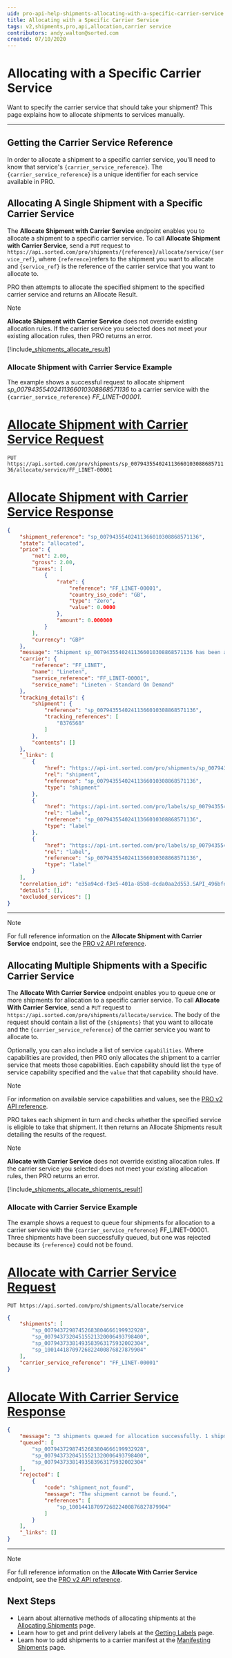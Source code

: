 ```yaml
---
uid: pro-api-help-shipments-allocating-with-a-specific-carrier-service
title: Allocating with a Specific Carrier Service
tags: v2,shipments,pro,api,allocation,carrier service
contributors: andy.walton@sorted.com
created: 07/10/2020
---
```


# Allocating with a Specific Carrier Service

Want to specify the carrier service that should take your shipment? This page explains how to allocate shipments to services manually.

---

## Getting the Carrier Service Reference

In order to allocate a shipment to a specific carrier service, you'll need to know that service's `{carrier_service_reference}`. The `{carrier_service_reference}` is a unique identifier for each service available in PRO.

## Allocating A Single Shipment with a Specific Carrier Service

The **Allocate Shipment with Carrier Service** endpoint enables you to allocate a shipment to a specific carrier service. To call **Allocate Shipment with Carrier Service**, send a `PUT` request to `https://api.sorted.com/pro/shipments/{reference}/allocate/service/{service_ref}`, where `{reference}`refers to the shipment you want to allocate and `{service_ref}` is the reference of the carrier service that you want to allocate to.

PRO then attempts to allocate the specified shipment to the specified carrier service and returns an Allocate Result. 

> [!NOTE]
> **Allocate Shipment with Carrier Service** does not override existing allocation rules. If the carrier service you selected does not meet your existing allocation rules, then PRO returns an error.

[!include[_shipments_allocate_result](../includes/_shipments_allocate_result.md)]

### Allocate Shipment with Carrier Service Example

The example shows a successful request to allocate shipment _sp_00794355402411366010308868571136_ to a carrier service with the `{carrier_service_reference}` _FF_LINET-00001_.

# [Allocate Shipment with Carrier Service Request](#tab/allocate-shipment-with-carrier-service-request)

`PUT https://api.sorted.com/pro/shipments/sp_00794355402411366010308868571136/allocate/service/FF_LINET-00001`

# [Allocate Shipment with Carrier Service Response](#tab/allocate-shipment-with-carrier-service-response)

```json
{
    "shipment_reference": "sp_00794355402411366010308868571136",
    "state": "allocated",
    "price": {
        "net": 2.00,
        "gross": 2.00,
        "taxes": [
            {
                "rate": {
                    "reference": "FF_LINET-00001",
                    "country_iso_code": "GB",
                    "type": "Zero",
                    "value": 0.0000
                },
                "amount": 0.000000
            }
        ],
        "currency": "GBP"
    },
    "message": "Shipment sp_00794355402411366010308868571136 has been allocated successfully",
    "carrier": {
        "reference": "FF_LINET",
        "name": "Lineten",
        "service_reference": "FF_LINET-00001",
        "service_name": "Lineten - Standard On Demand"
    },
    "tracking_details": {
        "shipment": {
            "reference": "sp_00794355402411366010308868571136",
            "tracking_references": [
                "8376568"
            ]
        },
        "contents": []
    },
    "_links": [
        {
            "href": "https://api-int.sorted.com/pro/shipments/sp_00794355402411366010308868571136",
            "rel": "shipment",
            "reference": "sp_00794355402411366010308868571136",
            "type": "shipment"
        },
        {
            "href": "https://api-int.sorted.com/pro/labels/sp_00794355402411366010308868571136/pdf",
            "rel": "label",
            "reference": "sp_00794355402411366010308868571136",
            "type": "label"
        },
        {
            "href": "https://api-int.sorted.com/pro/labels/sp_00794355402411366010308868571136/zpl",
            "rel": "label",
            "reference": "sp_00794355402411366010308868571136",
            "type": "label"
        }
    ],
    "correlation_id": "e35a94cd-f3e5-401a-85b8-dcda0aa2d553.SAPI_496bfd60-08b5-4cd3-86a7-502601288357",
    "details": [],
    "excluded_services": []
}
```
---

> [!NOTE]
>  For full reference information on the **Allocate Shipment with Carrier Service** endpoint, see the [PRO v2 API reference](/pro/api/reference/shipments.html#tag/Allocation/paths/~1shipments~1{shipmentReference}~1allocate~1service~1{serviceReference}/put).

## Allocating Multiple Shipments with a Specific Carrier Service

The **Allocate With Carrier Service** endpoint enables you to queue one or more shipments for allocation to a specific carrier service. To call **Allocate With Carrier Service**, send a `PUT` request to `https://api.sorted.com/pro/shipments/allocate/service`. The body of the request should contain a list of the `{shipments}` that you want to allocate and the `{carrier_service_reference}` of the carrier service you want to allocate to. 

Optionally, you can also include a list of service `capabilities`. Where capabilities are provided, then PRO only allocates the shipment to a carrier service that meets those capabilities. Each capability should list the `type` of service capability specified and the `value` that that capability should have.

> [!NOTE]
> For information on available service capabilities and values, see the [PRO v2 API reference](/pro/api/reference/shipments.html#tag/Allocation/paths/~1shipments~1allocation~1service/put).

PRO takes each shipment in turn and checks whether the specified service is eligible to take that shipment. It then returns an Allocate Shipments result detailing the results of the request.

> [!NOTE]
> **Allocate with Carrier Service** does not override existing allocation rules. If the carrier service you selected does not meet your existing allocation rules, then PRO returns an error.

[!include[_shipments_allocate_shipments_result](../includes/_shipments_allocate_shipments_result.md)]

### Allocate with Carrier Service Example

The example shows a request to queue four shipments for allocation to a carrier service with the `{carrier_service_reference}` FF_LINET-00001. Three shipments have been successfully queued, but one was rejected because its `{reference}` could not be found.

# [Allocate with Carrier Service Request](#tab/allocate-with-carrier-service-request)

`PUT https://api.sorted.com/pro/shipments/allocate/service`

```json
{
    "shipments": [
        "sp_00794372987452683804666199932928",
        "sp_00794373204515521320006493798400",
        "sp_00794373381493583963175932002304",
        "sp_10014418709726822400876827879904"
    ],
    "carrier_service_reference": "FF_LINET-00001"
}
```
# [Allocate With Carrier Service Response](#tab/allocate-with-carrier-service-response)

```json
{
    "message": "3 shipments queued for allocation successfully. 1 shipment rejected for allocation.",
    "queued": [
        "sp_00794372987452683804666199932928",
        "sp_00794373204515521320006493798400",
        "sp_00794373381493583963175932002304"
    ],
    "rejected": [
        {
            "code": "shipment_not_found",
            "message": "The shipment cannot be found.",
            "references": [
                "sp_10014418709726822400876827879904"
            ]
        }
    ],
    "_links": []
}
```
---

> [!NOTE]
>  For full reference information on the **Allocate With Carrier Service** endpoint, see the [PRO v2 API reference](/pro/api/reference/shipments.html#tag/Allocation/paths/~1shipments~1allocation~1service/put).

## Next Steps

* Learn about alternative methods of allocating shipments at the [Allocating Shipments](/pro/api/shipments/allocating_shipments.html) page.
* Learn how to get and print delivery labels at the [Getting Labels](/pro/api/shipments/getting_shipment_labels.html) page.
* Learn how to add shipments to a carrier manifest at the [Manifesting Shipments](/pro/api/shipments/manifesting_shipments.html) page.